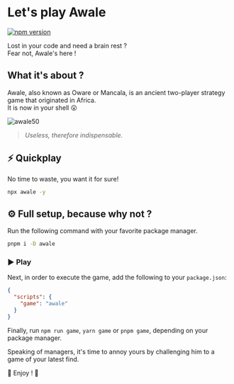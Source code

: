 # Let's play Awale

[![npm version](https://badgen.net/npm/v/awale)](https://npmjs.com/awale)

Lost in your code and need a brain rest ?  
Fear not, Awale's here !

## What it's about ?

Awale, also known as Oware or Mancala, is an ancient two-player strategy game that originated in Africa.  
It is now in your shell 😮

![awale50](https://github.com/user-attachments/assets/c1462ed6-a22a-4082-85da-8fdc9d408daf)

> *Useless, therefore indispensable.*

## ⚡ Quickplay

No time to waste, you want it for sure!

```bash
npx awale -y
```

## ⚙️ Full setup, because why not ?

Run the following command with your favorite package manager.

```bash
pnpm i -D awale
```

### ▶️ Play

Next, in order to execute the game, add the following to your `package.json`:

```json
{
  "scripts": {
    "game": "awale"
  }
}
```

Finally, run `npm run game`, `yarn game` or `pnpm game`, depending on your package manager.

Speaking of managers, it's time to annoy yours by challenging him to a game of your latest find.

🎊 Enjoy ! 🎉
